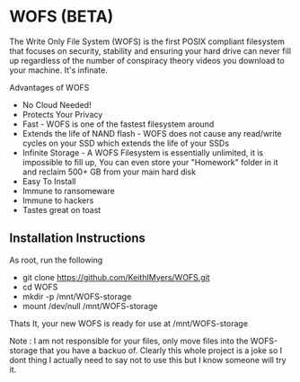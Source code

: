 # WOFS (BETA)
The Write Only File System (WOFS) is the first POSIX compliant filesystem that focuses on security, stability and ensuring your hard drive can never fill up regardless of the number of conspiracy theory videos you download to your machine. It's infinate. 

Advantages of WOFS
- No Cloud Needed!
- Protects Your Privacy
- Fast - WOFS is one of the fastest filesystem around
- Extends the life of NAND flash - WOFS does not cause any read/write cycles on your SSD which extends the life of your SSDs
- Infinite Storage - A WOFS Filesystem is essentially unlimited, it is impossible to fill up, You can even store your "Homework" folder in it and reclaim 500+ GB from your main hard disk
- Easy To Install
- Immune to ransomeware
- Immune to hackers
- Tastes great on toast

## Installation Instructions
As root, run the following
- git clone https://github.com/KeithIMyers/WOFS.git
- cd WOFS
- mkdir -p /mnt/WOFS-storage
- mount /dev/null /mnt/WOFS-storage

Thats It, your new WOFS is ready for use at /mnt/WOFS-storage

Note : I am not responsible for your files, only move files into the WOFS-storage that you have a backuo of. Clearly this whole project is a joke so I dont thing I actually need to say not to use this but I know someone will try it.
